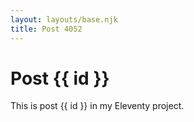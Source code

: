 ```yaml
---
layout: layouts/base.njk
title: Post 4052
---
```


# Post {{ id }}

This is post {{ id }} in my Eleventy project.
